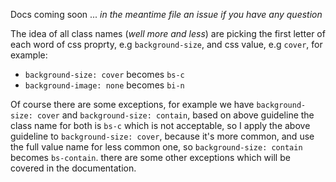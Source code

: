 Docs coming soon ... _in the meantime file an issue if you have any question_

The idea of all class names (_well more and less_) are picking the first letter of each word of css proprty, e.g `background-size`, and css value, e.g `cover`, for example:
- `background-size: cover` becomes `bs-c`
- `background-image: none` becomes `bi-n`

Of course there are some exceptions, for example we have `background-size: cover` and `background-size: contain`, based on above guideline the class name for both is `bs-c` which is not acceptable, so I apply the above guideline to `background-size: cover`, because it's more common, and use the full value name for less common one, so `background-size: contain` becomes `bs-contain`. there are some other exceptions which will be covered in the documentation.
